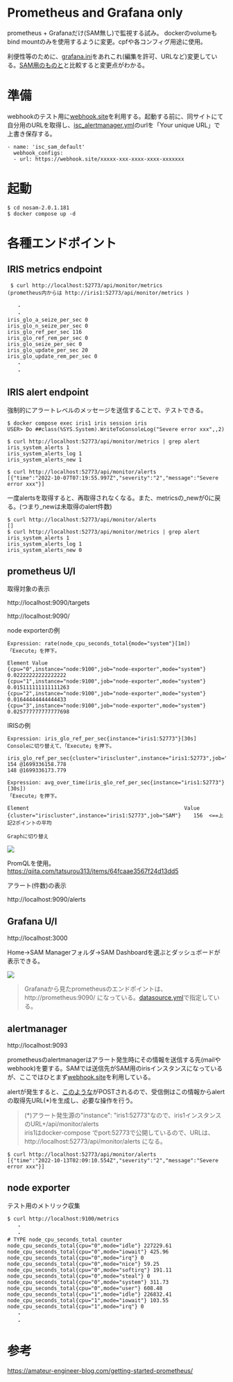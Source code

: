 ﻿# Prometheus and Grafana only
prometheus + Grafanaだけ(SAM無し)で監視する試み。
dockerのvolumeもbind mountのみを使用するように変更。cpfや各コンフィグ用途に使用。

利便性等のために、[grafana.ini](config/grafana/grafana.ini)をあれこれ(編集を許可、URLなど)変更している。[SAM用のものと](../sam-2.0.1.181-unix/config/grafana/grafana.ini)と比較すると変更点がわかる。

# 準備
webhookのテスト用に[webhook.site](https://webhook.site/)を利用する。起動する前に、同サイトにて自分用のURLを取得し、[isc_alertmanager.yml](config/alertmanager/isc_alertmanager.yml)のurlを「Your unique URL」で上書き保存する。

```
- name: 'isc_sam_default'
  webhook_configs:
  - url: https://webhook.site/xxxxx-xxx-xxxx-xxxx-xxxxxxx
```

# 起動
```
$ cd nosam-2.0.1.181
$ docker compose up -d
```

# 各種エンドポイント

## IRIS metrics endpoint   

```
 $ curl http://localhost:52773/api/monitor/metrics
(prometheus内からは http://iris1:52773/api/monitor/metrics ) 

   ・
   ・
iris_glo_a_seize_per_sec 0
iris_glo_n_seize_per_sec 0
iris_glo_ref_per_sec 116
iris_glo_ref_rem_per_sec 0
iris_glo_seize_per_sec 0
iris_glo_update_per_sec 20
iris_glo_update_rem_per_sec 0
   ・
   ・
```

## IRIS alert endpoint

強制的にアラートレベルのメッセージを送信することで、テストできる。
```
$ docker compose exec iris1 iris session iris
USER> Do ##class(%SYS.System).WriteToConsoleLog("Severe error xxx",,2)

$ curl http://localhost:52773/api/monitor/metrics | grep alert
iris_system_alerts 1
iris_system_alerts_log 1
iris_system_alerts_new 1

$ curl http://localhost:52773/api/monitor/alerts
[{"time":"2022-10-07T07:19:55.997Z","severity":"2","message":"Severe error xxx"}]
```
一度alertsを取得すると、再取得されなくなる。また、metricsの_newが0に戻る。(つまり_newは未取得のalert件数)

```
$ curl http://localhost:52773/api/monitor/alerts
[]
$ curl http://localhost:52773/api/monitor/metrics | grep alert
iris_system_alerts 1
iris_system_alerts_log 1
iris_system_alerts_new 0
```


## prometheus U/I

取得対象の表示

http://localhost:9090/targets


http://localhost:9090/

node exporterの例
```
Expression: rate(node_cpu_seconds_total{mode="system"}[1m]) 
「Execute」を押下。

Element	Value
{cpu="0",instance="node:9100",job="node-exporter",mode="system"}	0.02222222222222222
{cpu="1",instance="node:9100",job="node-exporter",mode="system"}	0.015111111111111263
{cpu="2",instance="node:9100",job="node-exporter",mode="system"}	0.01644444444444433
{cpu="3",instance="node:9100",job="node-exporter",mode="system"}	0.025777777777777698

```

IRISの例
```
Expression: iris_glo_ref_per_sec{instance="iris1:52773"}[30s]
Consoleに切り替えて、「Execute」を押下。

iris_glo_ref_per_sec{cluster="iriscluster",instance="iris1:52773",job="SAM"}	
154 @1699336158.778
148 @1699336173.779

Expression: avg_over_time(iris_glo_ref_per_sec{instance="iris1:52773"}[30s])
「Execute」を押下。

Element                                                  Value
{cluster="iriscluster",instance="iris1:52773",job="SAM"}	156  <==上記2ポイントの平均

Graphに切り替え
```
![](../img/query1.png)


PromQLを使用。
https://qiita.com/tatsurou313/items/64fcaae3567f24d13dd5

アラート(件数)の表示

http://localhost:9090/alerts

## Grafana U/I
http://localhost:3000

Home→SAM Managerフォルダ→SAM Dashboardを選ぶとダッシュボードが表示できる。

![](../img/db1.png)

> Grafanaから見たprometheusのエンドポイントは、http://prometheus:9090/ になっている。[datasource.yml](config/grafana/datasource.yml)で指定している。

## alertmanager
http://localhost:9093  

prometheusのalertmanagerはアラート発生時にその情報を送信する先(mailやwebhook)を要する。SAMでは送信先がSAM用のirisインスタンスになっているが、ここではひとまず[webhook.site](https://webhook.site/)を利用している。

alertが発生すると、[このような](alert.json)がPOSTされるので、受信側はこの情報からalertの取得先URL(*)を生成し、必要な操作を行う。
> (*)アラート発生源の"instance": "iris1:52773"なので、iris1インスタンスのURL+/api/monitor/alerts  
> iris1はdocker-compose でport:52773で公開しているので、URLは、http://localhost:52773/api/monitor/alerts になる。

```
$ curl http://localhost:52773/api/monitor/alerts
[{"time":"2022-10-13T02:09:10.554Z","severity":"2","message":"Severe error xxx"}]
```

## node exporter
テスト用のメトリック収集
```
$ curl http://localhost:9100/metrics
   ・
   ・
# TYPE node_cpu_seconds_total counter
node_cpu_seconds_total{cpu="0",mode="idle"} 227229.61
node_cpu_seconds_total{cpu="0",mode="iowait"} 425.96
node_cpu_seconds_total{cpu="0",mode="irq"} 0
node_cpu_seconds_total{cpu="0",mode="nice"} 59.25
node_cpu_seconds_total{cpu="0",mode="softirq"} 191.11
node_cpu_seconds_total{cpu="0",mode="steal"} 0
node_cpu_seconds_total{cpu="0",mode="system"} 311.73
node_cpu_seconds_total{cpu="0",mode="user"} 608.48
node_cpu_seconds_total{cpu="1",mode="idle"} 226832.41
node_cpu_seconds_total{cpu="1",mode="iowait"} 103.55
node_cpu_seconds_total{cpu="1",mode="irq"} 0
   ・
   ・
```

# 参考
https://amateur-engineer-blog.com/getting-started-prometheus/

